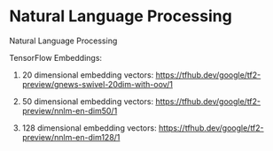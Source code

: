 # Natural Language Processing

Natural Language Processing


TensorFlow Embeddings:

1. 20 dimensional embedding vectors: https://tfhub.dev/google/tf2-preview/gnews-swivel-20dim-with-oov/1

2. 50 dimensional embedding vectors: https://tfhub.dev/google/tf2-preview/nnlm-en-dim50/1

3. 128 dimensional embedding vectors: https://tfhub.dev/google/tf2-preview/nnlm-en-dim128/1
